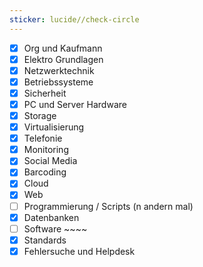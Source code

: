 ```yaml
---
sticker: lucide//check-circle
---
```

- [x] Org und Kaufmann
- [x] Elektro Grundlagen
- [x] Netzwerktechnik
- [x] Betriebssysteme
- [x] Sicherheit
- [x] PC und Server Hardware
- [x] Storage
- [x] Virtualisierung
- [x] Telefonie
- [x] Monitoring
- [x] Social Media
- [x] Barcoding
- [x] Cloud
- [x] Web
- [ ] Programmierung / Scripts (n andern mal)
- [x] Datenbanken
- [ ] Software ~~~~
- [x] Standards
- [x] Fehlersuche und Helpdesk